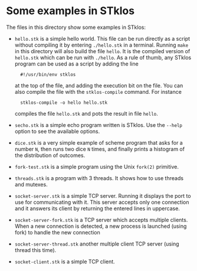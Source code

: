 # Some examples in STklos

The files in this directory show some examples in STklos:

- `hello.stk` is a simple hello world. This file can be run directly
  as a script without compiling it by entering `./hello.stk` in a
  terminal.  Running `make` in this directory will also build the file
  `hello`. It is the compiled version of `hello.stk` which can be run
  with `./hello`. As a rule of thumb, any STklos program can be used
  as a script by adding the line

        #!/usr/bin/env stklos

  at the top of the file, and adding the execution bit on the file.
  You can also compile the file with the `stklos-compile` command.
  For instance

        stklos-compile -o hello hello.stk

  compiles the file `hello.stk` and pots the result in file `hello`.

- `secho.stk` is a simple echo program written is STklos. Use the
  `--help` option to see the available options.

- `dice.stk` is a very simple example of scheme program that asks for
   a number `N`, then runs two dice `N` times, and finally prints a
   histogram of the distribution of outcomes.

- `fork-test.stk` is a simple program using the Unix `fork(2)`
  primitive.

- `threads.stk` is a program with 3 threads. It shows how to use
  threads and mutexes.

- `socket-server.stk` is a simple TCP server. Running it displays the
  port to use for communicating with it. This server accepts only one
  connection and it answers its client by returning the entered lines
  in uppercase.

- `socket-server-fork.stk` is a TCP server which accepts multiple
  clients. When a new connection is detected, a new process is
  launched (using fork) to handle the new connection

- `socket-server-thread.stk` another multiple client TCP server (using
  thread this time).

- `socket-client.stk` is a simple TCP client.
